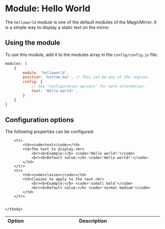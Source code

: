 # Module: Hello World
The `helloworld` module is one of the default modules of the MagicMirror. It is a simple way to display a static text on the mirror.
## Using the module

To use this module, add it to the modules array in the `config/config.js` file:
````javascript
modules: [
	{
		module: 'helloworld',
		position: 'bottom_bar',	// This can be any of the regions.
		config: {
			// See 'Configuration options' for more information. 
			text: 'Hello world!',
		}
	}
]
````

## Configuration options

The following properties can be configured:


<table width="100%">
	<!-- why, markdown... -->
	<thead>
		<tr>
			<th>Option</th>
			<th width="100%">Description</th>
		</tr>
	<thead>
	<tbody>

		<tr>
			<td><code>text</code></td>
			<td>The text to display.<br>
				<br><b>Example:</b> <code>'Hello world!'</code>
				<br><b>Default value:</b> <code>'Hello world!'</code>
			</td>
		</tr>
		<tr>
			<td><code>classes</code></td>
			<td>Classes to apply to the text.<br>
				<br><b>Example:</b> <code>'xsmall bold'</code>
				<br><b>Default value:</b> <code>'normal medium'</code>
			</td>
		</tr>

		
	</tbody>
</table>